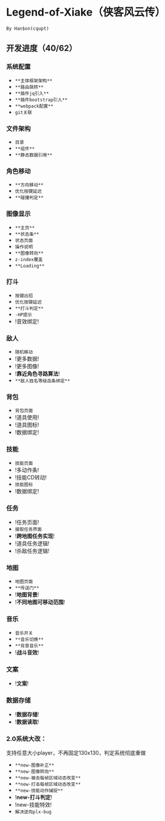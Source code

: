 # Legend-of-Xiake（侠客风云传）
```
By Han$on(cqupt)
```
## 开发进度（40/62）

### 系统配置
+ `**主体框架架构**`
+ `**路由跳转**`
+ `**插件jq引入**`
+ `**插件bootstrap引入**`
+ `**webpack配置**`
+ `git关联`

### 文件架构
+ `目录`
+ `**组件**`
+ `**静态数据引用**`

### 角色移动
+ `**方向移动**`
+ `优化按键延迟`
+ `**碰撞判定**`

### 图像显示
+ `**主页**`
+ `**状态条**`
+ `状态页面`
+ `操作说明`
+ `**图像转向**`
+ `z-index覆盖`
+ `**Loading**`

### 打斗
+ `按键出招`
+ `优化按键延迟`
+ `**打斗判定**`
+ `-HP提示`
+ !音效绑定!

### 敌人
+ `随机移动`
+ !更多数据!
+ !更多图像!
+ !**靠近角色寻路算法**!
+ `**敌人姓名等级血条绑定**`

### 背包
+ `背包页面`
+ !道具使用!
+ !道具图标!
+ !数据绑定!

### 技能
+ `技能页面`
+ !多动作条!
+ !技能CD转动!
+ `技能图标`
+ !数据绑定!

### 任务
+ !任务页面!
+ `接取任务界面`
+ !**跨地图任务实现**!
+ !道具任务逻辑!
+ !杀敌任务逻辑!

### 地图
+ `地图页面`
+ `**传送门**`
+ !**地图背景**!
+ !**不同地图可移动范围**!

### 音乐
+ `音乐开关`
+ `**音乐切换**`
+ `**背景音乐**`
+ !**战斗音效**!

### 文案
+ !**文案**!

### 数据存储
+ !**数据存储**!
+ !**数据读取**!

### 2.0系统大改：
支持任意大小player，不再固定130x130，判定系统彻底重做
+ `**new-图像补正**`
+ `**new-图像转向**`
+ `**new-被击每帧区域动态改变**`
+ `**new-打击每帧区域动态改变**`
+ `**new-技能动作捕捉**`
+ !**new-打斗判定**!
+ !new-技能特效!
+ `解决逆向plx-bug`